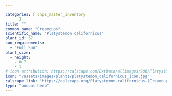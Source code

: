 ```yaml
---

categories: [ cnps_master_inventory
      ]
title: ""
common_name: "Creamcups"
scientific_name: "Platystemon californicus"
plant_id: 67
sun_requirements:
  - "Full Sun"
plant_size:
  - height: 
    - 0.7
    - 1
# icon attribution: https://calscape.com/ExtData/allimages/900/Platystemon_californicus_900_67.jpg 
icon: "/assets/images/plants/platystemon_californicus_icon.jpg"
calscape_link: "https://calscape.org/Platystemon-californicus-(Creamcups)"
type: "annual herb"
---
```


